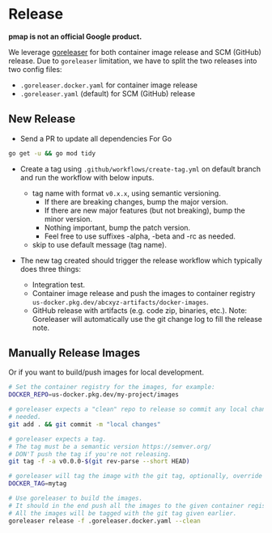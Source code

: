 # Release

**pmap is not an official Google product.**

We leverage [goreleaser](https://goreleaser.com/) for both container image
release and SCM (GitHub) release. Due to `goreleaser` limitation, we have to
split the two releases into two config files:

-   `.goreleaser.docker.yaml` for container image release
-   `.goreleaser.yaml` (default) for SCM (GitHub) release

## New Release

-   Send a PR to update all dependencies For Go
```sh
go get -u && go mod tidy
```
-   Create a tag using `.github/workflows/create-tag.yml` on default branch and
    run the workflow with below inputs.

    -   tag name with format `v0.x.x`, using semantic versioning.
        -   If there are breaking changes, bump the major version.
        -   If there are new major features (but not breaking), bump the minor
            version.
        -   Nothing important, bump the patch version.
        -   Feel free to use suffixes -alpha, -beta and -rc as needed.
    -   skip to use default message (tag name).

-   The new tag created should trigger the release workflow which typically does
    three things:

    -   Integration test.
    -   Container image release and push the images to container registry
        `us-docker.pkg.dev/abcxyz-artifacts/docker-images`.
    -   GitHub release with artifacts (e.g. code zip, binaries, etc.).
        Note: Goreleaser will automatically use the git change log to fill the
        release note.

## Manually Release Images

Or if you want to build/push images for local development.

```sh
# Set the container registry for the images, for example:
DOCKER_REPO=us-docker.pkg.dev/my-project/images

# goreleaser expects a "clean" repo to release so commit any local changes if
# needed.
git add . && git commit -m "local changes"

# goreleaser expects a tag.
# The tag must be a semantic version https://semver.org/
# DON'T push the tag if you're not releasing.
git tag -f -a v0.0.0-$(git rev-parse --short HEAD)

# goreleaser will tag the image with the git tag, optionally, override it by:
DOCKER_TAG=mytag

# Use goreleaser to build the images.
# It should in the end push all the images to the given container registry.
# All the images will be tagged with the git tag given earlier.
goreleaser release -f .goreleaser.docker.yaml --clean
```
